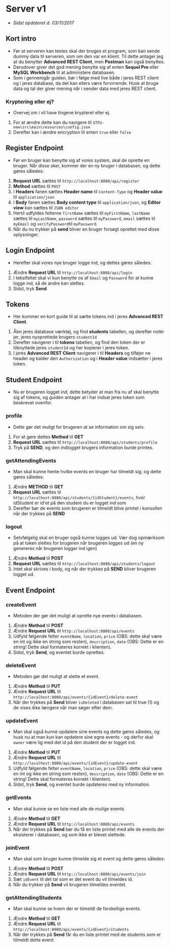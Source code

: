 # Server v1 
- *Sidst opdateret d. 03/11/2017*


## Kort intro
- Før at serveren kan testes skal der bruges et program, som kan sende dummy data til serveren, som om den var en klient. Til dette antager jeg at du benytter **Advanced REST Client**, men **Postman** kan også benyttes. 
- Derudover giver det god mening benytte sig af enten **Sequel Pro** eller **MySQL Workbench** til at administere databasen. 
- Som i gennemgår guiden, bør i følge med live både i jeres REST client og i jeres database, da det kan ellers være forvirrende. Husk at bruge data og tal der giver mening når i sender data med jeres REST client. 

### Kryptering eller ej? 
- Overvej om i vil have tingene krypteret eller ej. 
1. For at ændre dette kan du navigere til `STFU-new\src\main\resources\config.json`
2. Derefter kan i ændre encryption til enten `true` eller `false`
 

## Register Endpoint
- Før en bruger kan benytte sig af vores system, skal de oprette en bruger. Når disse sker, kommer der en ny bruger i databasen, og dette gøres således:
1. **Request URL** sættes til `http://localhost:8080/api/register`
2. **Method** sættes til `POST`
3. I **Headers** fanen sættes **Header name** til `Content-Type` og **Header value** til `application/json`
4. I **Body** fanen sættes **Body content type** til `application/json`, og **Editor view** kan sættes til `JSON editor`
5. Hertil udfyldes felterne `firstName` sættes til `myFirstName`, `lastName` sættes til `myLastName`, `password` sættes til `myPassword`, `email` sættes til `myEmail` og `verifyPassword`til `myPassword`. 
6. Når du nu trykker på **send** bliver en bruger forsøgt oprettet med disse oplysninger.

## Login Endpoint
- Herefter skal vores nye bruger logge ind, og dettes gøres således: 
1. Ændre **Request URL** til `http://localhost:8080/api/login`
2. I tekstfeltet skal vi kun benytte os af `Email` og `Password` for at kunne logge ind, så de andre kan slettes. 
3. Sidst, tryk **Send**

## Tokens 
- Her kommer en kort guide til at sætte tokens ind i jeres **Advanced REST Client**. 
1. Åbn jeres database værktøj, og find **students** tabellen, og derefter notér jer, jeres nyoprettede brugers `studentId`
2. Derefter navigerer i til **tokens** tabellen, og find den token der er tilknyttede jeres `studentId` og her kopierer i jeres token. 
3. I jeres **Advanced REST Client** navigerer i til **Headers** og tilføjer ne header og kalder den `Authorization` og i **Header value** indsætter i jeres token. 

## Student Endpoint
- Nu er brugeren logget ind, dette betyder at man fra nu af skal benytte sig af tokens, og guiden antager at i har indsat jeres token som beskrevet ovenfor. 

### profile
- Dette gør det muligt for brugeren at se information om sig selv. 
1. For at gøre dettes **Method** til **GET** 
2. **Request URL** sættes til `http://localhost:8080/api/students/profile`
3. Tryk på **SEND**, og den indlogget brugers information burde printes. 

### getAttendingEvents
- Man skal kunne hente hvilke events en bruger har tilmeldt sig, og dette gøres således:
1. Ændre **METHOD** til **GET** 
2. **Request URL** sættes til `http://localhost:8080/api/students/{idStudent}/events`, hvor idStudent er id'et på den student du er logget ind som
3. Derefter bør de events som brugeren er tilmeldt blive printet i konsollen når der trykkes på **SEND**

### logout
- Selvfølgelig skal en bruger også kunne logges ud. Vær dog opmærksom på at token slettes for brugeren når brugeren logges ud (en ny genereres når brugeren logger ind igen) 
1. Ændre **Method** til **POST** 
2. **Request URL** sættes til `http://localhost:8080/api/students/logout`
3. Intet skal skrives i body, og når der trykkes på **SEND** bliver brugeren logget ud. 


## Event Endpoint
### createEvent
- Metoden der gør det muligt at oprette nye events i databasen. 
1. Ændre **Method** til **POST** 
2. Ændre **Request URL** til `http://localhost:8080/api/events`
3. Udfyld følgende felter `eventName`, `location`, `price` (OBS: dette skal være en int og ikke en string som resten), `description`, `date` (OBS: Dette er en string! Dette skal formateres korrekt i klienten).
4. Sidst, tryk **Send**, og eventet burde oprettes.

### deleteEvent
- Metoden gør det muligt at slette et event.
1. Ændre **Method** til **PUT** 
2. Ændre **Request URL** til `http://localhost:8080/api/events/{idEvent}/delete-event`
3. Når der trykkes på **Send** bliver `isDeleted` i databasen sat til true (1) og de vises ikke længere når man søger efter dem.

### updateEvent
- Man skal også kunne opdatere sine events og dette gøres således, og husk nu at man kun kan opdatere sine egne events - og derfor skal `owner` være lig med det id på den student der er logget ind. 
1. Ændre **Method** til **PUT** 
2. Ændre **Request URL** til `http://localhost:8080/api/events/{idEvent}/update-event`
3. Udfyld følgende felter `eventName`, `location`, `price` (OBS: dette skal være en int og ikke en string som resten), `description`, `date` (OBS: Dette er en string! Dette skal formateres korrekt i klienten).
4. Sidst, tryk **Send**, og eventet burde opdateres med ny information.

### getEvents
- Man skal kunne se en liste med alle de mulige events 
1. Ændre **Method** til **GET** 
2. Ændre **Request URL** til `http://localhost:8080/api/events`
3. Når der trykkes på **Send** bør du få en liste printet med alle de events der eksisterer i databasen, og som ikke er blevet slettede. 

### joinEvent
- Man skal som bruger kunne tilmelde sig et event og dette gøres således: 
1. Ændre **Method** til **POST**
2. Ændre **Request URL** til `http://localhost:8080/api/events/join`
3. Sæt `idEvent` til det tal som er det event du vil tilmeldes id.
4. Når du trykker på **Send** vil brugeren tilmeldes eventet.

### getAttendingStudents
- Man skal kunne se hvem der er tilmeldt de forskellige events.
1. Ændre **Method** til **GET**
2. Ændre **Request URL** til `http://localhost:8080/api/events/{idEvent}/students`
3. Når der trykkes på **Send** får du en liste printet med de students som er tilmeldt dette event. 
